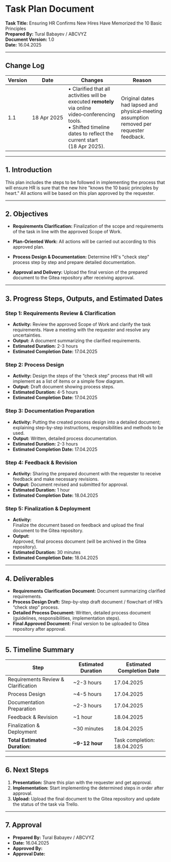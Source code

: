# Task Plan Document

**Task Title:** Ensuring HR Confirms New Hires Have Memorized the 10 Basic Principles  
**Prepared By:** Tural Babayev / ABCVYZ  
**Document Version:** 1.0  
**Date:** 16.04.2025  

---

## Change Log

| Version | Date | Changes | Reason |
|---------|------|---------|--------|
| 1.1 | 18 Apr 2025 | • Clarified that all activities will be executed **remotely** via online video‑conferencing tools.<br>• Shifted timeline dates to reflect the current start (18 Apr 2025). | Original dates had lapsed and physical‑meeting assumption removed per requester feedback. |

---

## 1. Introduction
This plan includes the steps to be followed in implementing the process that will ensure HR is sure that the new hire "knows the 10 basic principles by heart." All actions will be based on this plan approved by the requester.

---

## 2. Objectives

- **Requirements Clarification:**
    Finalization of the scope and requirements of the task in line with the approved Scope of Work.

- **Plan-Oriented Work:**
    All actions will be carried out according to this approved plan.

- **Process Design & Documentation:**
    Determine HR's "check step" process step by step and prepare detailed documentation.

- **Approval and Delivery:**
    Upload the final version of the prepared document to the Gitea repository after receiving approval.

---

## 3. Progress Steps, Outputs, and Estimated Dates

### Step 1: Requirements Review & Clarification
- **Activity:**
    Review the approved Scope of Work and clarify the task requirements. Have a meeting with the requester and resolve any uncertainties.
- **Output:**
    A document summarizing the clarified requirements.
- **Estimated Duration:** 2-3 hours
- **Estimated Completion Date:** 17.04.2025

### Step 2: Process Design
- **Activity:**
    Design the steps of the “check step” process that HR will implement as a list of items or a simple flow diagram.
- **Output:**
    Draft document showing process steps.
- **Estimated Duration:** 4-5 hours
- **Estimated Completion Date:** 17.04.2025

### Step 3: Documentation Preparation
- **Activity:**
    Putting the created process design into a detailed document; explaining step-by-step instructions, responsibilities and methods to be used.
- **Output:**
    Written, detailed process documentation.
- **Estimated Duration:** 2-3 hours
- **Estimated Completion Date:** 17.04.2025

### Step 4: Feedback & Revision
- **Activity:**
    Sharing the prepared document with the requester to receive feedback and make necessary revisions.
- **Output:**
    Document revised and submitted for approval.
- **Estimated Duration:** 1 hour  
- **Estimated Completion Date:** 18.04.2025

### Step 5: Finalization & Deployment
- **Activity:**  
    Finalize the document based on feedback and upload the final document to the Gitea repository.
- **Output:**  
    Approved, final process document (will be archived in the Gitea repository).
- **Estimated Duration:** 30 minutes
- **Estimated Completion Date:** 18.04.2025

---

## 4. Deliverables

- **Requirements Clarification Document:** Document summarizing clarified requirements.
- **Process Design Draft:** Step-by-step draft document / flowchart of HR’s “check step” process.
- **Detailed Process Document:** Written, detailed process document (guidelines, responsibilities, implementation steps).
- **Final Approved Document:** Final version to be uploaded to Gitea repository after approval.

---

## 5. Timeline Summary

| **Step**                          | **Estimated Duration** | **Estimated Completion Date**          |
|-----------------------------------|------------------------|----------------------------------------|
| Requirements Review & Clarification | ~2-3 hours           | 17.04.2025                             |
| Process Design                    | ~4-5 hours             | 17.04.2025                             |
| Documentation Preparation         | ~2-3 hours             | 17.04.2025                             |
| Feedback & Revision               | ~1 hour                | 18.04.2025                             |
| Finalization & Deployment         | ~30 minutes            | 18.04.2025                             |
| **Total Estimated Duration:**     | **~9-12 hour**          | Task completion: 18.04.2025            |


---

## 6. Next Steps

1. **Presentation:** Share this plan with the requester and get approval.
2. **Implementation:** Start implementing the determined steps in order after approval.
3. **Upload:** Upload the final document to the Gitea repository and update the status of the task via Trello.

---

## 7. Approval

- **Prepared By:** Tural Babayev / ABCVYZ  
- **Date:** 16.04.2025  
- **Approved By:** 
- **Approval Date:** 


